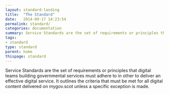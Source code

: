 ```yaml
---
layout: standard-landing
title:  "The Standard"
date:   2014-09-17 14:23:54
permalink: standard/ 
categories: documentation
summary: Service Standards are the set of requirements or principles that digital teams building governmental services must adhere to in other to deliver an effective digital service. It outlines the criteria that must be met for all digital content delivered on mygov.scot unless a specific exception is made.
tags: 
- standard
type: standard
parent: home
thispage: standard
---
```


Service Standards are the set of requirements or principles that digital teams building governmental services must adhere to in other to deliver an effective digital service. It outlines the criteria that must be met for all digital content delivered on mygov.scot unless a specific exception is made.